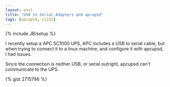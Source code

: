 ```yaml
---
layout: post
title: "USB to Serial Adapters and apcupsd"
tags: [apcupsd, rs232]
---
```

{% include JB/setup %}

I recently setup a APC SC1000 UPS, APC includes a USB to serial cable, but when trying to connect it to a linux machine, and configure it with apcupsd, I had issues.

Since the connection is neither USB, or serial outright, apcupsd can't communicate to the UPS.

{% gist 2715786 %}
